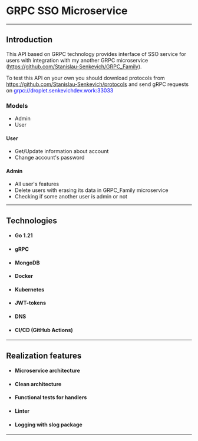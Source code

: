 # GRPC SSO Microservice

---------------

## Introduction

This API based on GRPC technology provides interface of SSO service for users
with integration with my another GRPC microservice (https://github.com/Stanislau-Senkevich/GRPC_Family).

To test this API on your own you should download protocols from https://github.com/Stanislau-Senkevich/protocols
and send gRPC requests on <span style="color:blue"> grpc://droplet.senkevichdev.work:33033 </span>

### Models
- Admin
- User


#### User
- Get/Update information about account
- Change account's password

#### Admin
- All user's features
- Delete users with erasing its data in GRPC_Family microservice
- Checking if some another user is admin or not


------------------
## Technologies
- #### Go 1.21
- #### gRPC
- #### MongoDB
- #### Docker
- #### Kubernetes
- #### JWT-tokens
- #### DNS
- #### CI/CD (GitHub Actions)

-----------------
## Realization features
- #### Microservice architecture
- #### Clean architecture
- #### Functional tests for handlers
- #### Linter
- #### Logging with slog package

-----------------

